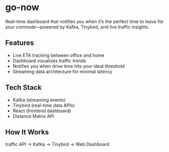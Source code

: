 # go-now

Real-time dashboard that notifies you when it’s the perfect time to leave for your commute—powered by Kafka, Tinybird, and live traffic insights.

## Features
- Live ETA tracking between office and home
- Dashboard visualizes traffic trends
- Notifies you when drive time hits your ideal threshold
- Streaming data architecture for minimal latency

## Tech Stack
- Kafka (streaming events)
- Tinybird (real-time data APIs)
- React (frontend dashboard)
- Distance Matrix API 

## How It Works
traffic API → Kafka → Tinybird → Web Dashboard


